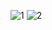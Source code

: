 ![1](https://github.com/user-attachments/assets/8bf87d90-4ffa-4774-9d37-e50383ab5b6e)
![2](https://github.com/user-attachments/assets/e47cba2e-02d5-42b0-9822-9f96a7151fc1)
